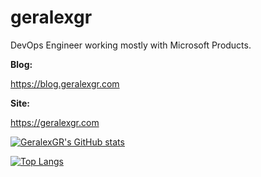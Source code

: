 # geralexgr

DevOps Engineer working mostly with Microsoft Products. 

**Blog:**

https://blog.geralexgr.com

**Site:**

https://geralexgr.com

[![GeralexGR's GitHub stats](https://github-readme-stats.vercel.app/api?username=geralexgr)](https://github.com/geralexgr/github/blob/main/README.md)

[![Top Langs](https://github-readme-stats.vercel.app/api/top-langs/?username=geralexgr&layout=compact)](https://github.com/geralexgr/github/blob/main/README.md)

